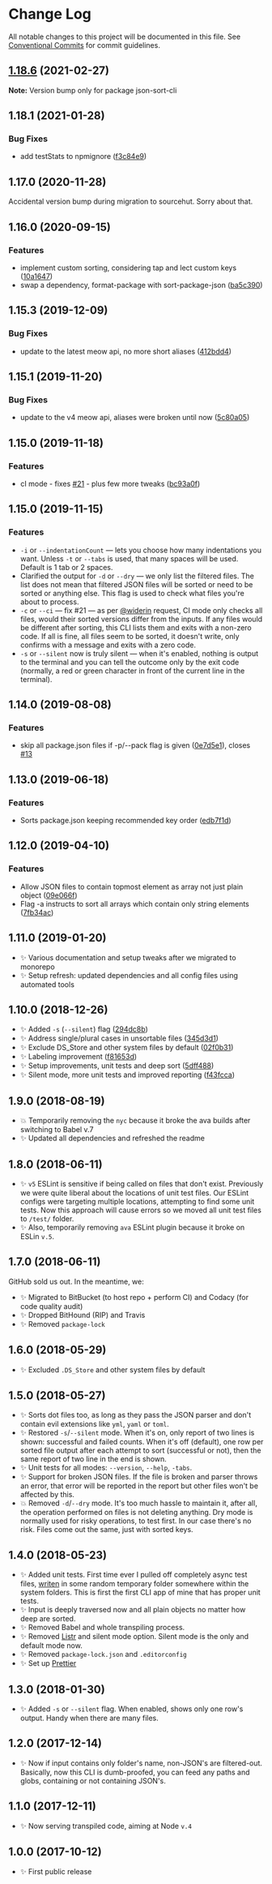 # Change Log

All notable changes to this project will be documented in this file.
See [Conventional Commits](https://conventionalcommits.org) for commit guidelines.

## [1.18.6](https://github.com/codsen/codsen/compare/json-sort-cli@1.18.5...json-sort-cli@1.18.6) (2021-02-27)

**Note:** Version bump only for package json-sort-cli





## 1.18.1 (2021-01-28)

### Bug Fixes

- add testStats to npmignore ([f3c84e9](https://github.com/codsen/codsen/commit/f3c84e95afc5514214312f913692d85b2e12eb29))

## 1.17.0 (2020-11-28)

Accidental version bump during migration to sourcehut. Sorry about that.

## 1.16.0 (2020-09-15)

### Features

- implement custom sorting, considering tap and lect custom keys ([10a1647](https://gitlab.com/codsen/codsen/commit/10a1647322331caeea9b861f5bef773ac4034d09))
- swap a dependency, format-package with sort-package-json ([ba5c390](https://gitlab.com/codsen/codsen/commit/ba5c3902eb130abe2d17023a7b89dce0aeccba1d))

## 1.15.3 (2019-12-09)

### Bug Fixes

- update to the latest meow api, no more short aliases ([412bdd4](https://gitlab.com/codsen/codsen/commit/412bdd432dbcc9e23a585132f8d24d2e95efa08e))

## 1.15.1 (2019-11-20)

### Bug Fixes

- update to the v4 meow api, aliases were broken until now ([5c80a05](https://gitlab.com/codsen/codsen/commit/5c80a05ad29bd0a3d489ecaaee5c9ab39db1eaaa))

## 1.15.0 (2019-11-18)

### Features

- cI mode - fixes [#21](https://gitlab.com/codsen/codsen/issues/21) - plus few more tweaks ([bc93a0f](https://gitlab.com/codsen/codsen/commit/bc93a0fd011073db2da87744b219e24983d9fa8d))

## 1.15.0 (2019-11-15)

### Features

- `-i` or `--indentationCount` — lets you choose how many indentations you want. Unless `-t` or `--tabs` is used, that many spaces will be used. Default is 1 tab or 2 spaces.
- Clarified the output for `-d` or `--dry` — we only list the filtered files. The list does not mean that filtered JSON files will be sorted or need to be sorted or anything else. This flag is used to check what files you're about to process.
- `-c` or `--ci` — fix #21 — as per [@widerin](https://gitlab.com/widerin) request, CI mode only checks all files, would their sorted versions differ from the inputs.
  If any files would be different after sorting, this CLI lists them and exits with a non-zero code.
  If all is fine, all files seem to be sorted, it doesn't write, only confirms with a message and exits with a zero code.
- `-s` or `--silent` now is truly silent — when it's enabled, nothing is output to the terminal and you can tell the outcome only by the exit code (normally, a red or green character in front of the current line in the terminal).

## 1.14.0 (2019-08-08)

### Features

- skip all package.json files if -p/--pack flag is given ([0e7d5e1](https://gitlab.com/codsen/codsen/commit/0e7d5e1)), closes [#13](https://gitlab.com/codsen/codsen/issues/13)

## 1.13.0 (2019-06-18)

### Features

- Sorts package.json keeping recommended key order ([edb7f1d](https://gitlab.com/codsen/codsen/commit/edb7f1d))

## 1.12.0 (2019-04-10)

### Features

- Allow JSON files to contain topmost element as array not just plain object ([09e066f](https://gitlab.com/codsen/codsen/commit/09e066f))
- Flag -a instructs to sort all arrays which contain only string elements ([7fb34ac](https://gitlab.com/codsen/codsen/commit/7fb34ac))

## 1.11.0 (2019-01-20)

- ✨ Various documentation and setup tweaks after we migrated to monorepo
- ✨ Setup refresh: updated dependencies and all config files using automated tools

## 1.10.0 (2018-12-26)

- ✨ Added `-s` (`--silent`) flag ([294dc8b](https://gitlab.com/codsen/codsen/tree/master/packages/json-sort-cli/commits/294dc8b))
- ✨ Address single/plural cases in unsortable files ([345d3d1](https://gitlab.com/codsen/codsen/tree/master/packages/json-sort-cli/commits/345d3d1))
- ✨ Exclude DS_Store and other system files by default ([02f0b31](https://gitlab.com/codsen/codsen/tree/master/packages/json-sort-cli/commits/02f0b31))
- ✨ Labeling improvement ([f81653d](https://gitlab.com/codsen/codsen/tree/master/packages/json-sort-cli/commits/f81653d))
- ✨ Setup improvements, unit tests and deep sort ([5dff488](https://gitlab.com/codsen/codsen/tree/master/packages/json-sort-cli/commits/5dff488))
- ✨ Silent mode, more unit tests and improved reporting ([f43fcca](https://gitlab.com/codsen/codsen/tree/master/packages/json-sort-cli/commits/f43fcca))

## 1.9.0 (2018-08-19)

- 💥 Temporarily removing the `nyc` because it broke the ava builds after switching to Babel v.7
- ✨ Updated all dependencies and refreshed the readme

## 1.8.0 (2018-06-11)

- ✨ `v5` ESLint is sensitive if being called on files that don't exist. Previously we were quite liberal about the locations of unit test files. Our ESLint configs were targeting multiple locations, attempting to find some unit tests. Now this approach will cause errors so we moved all unit test files to `/test/` folder.
- ✨ Also, temporarily removing `ava` ESLint plugin because it broke on ESLin `v.5`.

## 1.7.0 (2018-06-11)

GitHub sold us out. In the meantime, we:

- ✨ Migrated to BitBucket (to host repo + perform CI) and Codacy (for code quality audit)
- ✨ Dropped BitHound (RIP) and Travis
- ✨ Removed `package-lock`

## 1.6.0 (2018-05-29)

- ✨ Excluded `.DS_Store` and other system files by default

## 1.5.0 (2018-05-27)

- ✨ Sorts dot files too, as long as they pass the JSON parser and don't contain evil extensions like `yml`, `yaml` or `toml`.
- ✨ Restored `-s`/`--silent` mode. When it's on, only report of two lines is shown: successful and failed counts. When it's off (default), one row per sorted file output after each attempt to sort (successful or not), then the same report of two line in the end is shown.
- ✨ Unit tests for all modes: `--version`, `--help`, `-tabs`.
- ✨ Support for broken JSON files. If the file is broken and parser throws an error, that error will be reported in the report but other files won't be affected by this.
- 💥 Removed `-d`/`--dry` mode. It's too much hassle to maintain it, after all, the operation performed on files is not deleting anything. Dry mode is normally used for risky operations, to test first. In our case there's no risk. Files come out the same, just with sorted keys.

## 1.4.0 (2018-05-23)

- ✨ Added unit tests. First time ever I pulled off completely async test files, [writen](https://github.com/sindresorhus/tempy) in some random temporary folder somewhere within the system folders. This is first the first CLI app of mine that has proper unit tests.
- ✨ Input is deeply traversed now and all plain objects no matter how deep are sorted.
- ✨ Removed Babel and whole transpiling process.
- ✨ Removed [Listr](https://www.npmjs.com/package/listr) and silent mode option. Silent mode is the only and default mode now.
- ✨ Removed `package-lock.json` and `.editorconfig`
- ✨ Set up [Prettier](https://prettier.io/)

## 1.3.0 (2018-01-30)

- ✨ Added `-s` or `--silent` flag. When enabled, shows only one row's output. Handy when there are many files.

## 1.2.0 (2017-12-14)

- ✨ Now if input contains only folder's name, non-JSON's are filtered-out. Basically, now this CLI is dumb-proofed, you can feed any paths and globs, containing or not containing JSON's.

## 1.1.0 (2017-12-11)

- ✨ Now serving transpiled code, aiming at Node `v.4`

## 1.0.0 (2017-10-12)

- ✨ First public release
